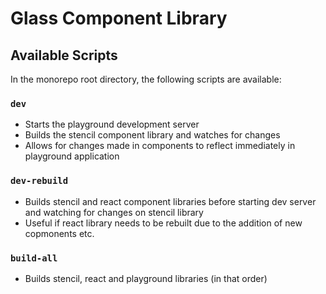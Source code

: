 # Glass Component Library

## Available Scripts

In the monorepo root directory, the following scripts are available:

### `dev`

- Starts the playground development server
- Builds the stencil component library and watches for changes
- Allows for changes made in components to reflect immediately in playground application

### `dev-rebuild`

- Builds stencil and react component libraries before starting dev server and watching for changes on stencil library
- Useful if react library needs to be rebuilt due to the addition of new copmonents etc.

### `build-all`

- Builds stencil, react and playground libraries (in that order)




